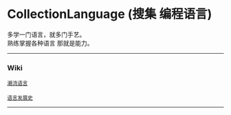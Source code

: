# CollectionLanguage (搜集 编程语言)

多学一门语言，就多门手艺。
<br>
熟练掌握各种语言 那就是能力。

---

### Wiki
[` 潮流语言 `](https://github.com/iOSBrothers/CollectionLanguage/wiki/潮流语言) 
<br>
<br>
[` 语言发展史 `](https://github.com/iOSBrothers/CollectionLanguage/wiki/语言发展史)

---


